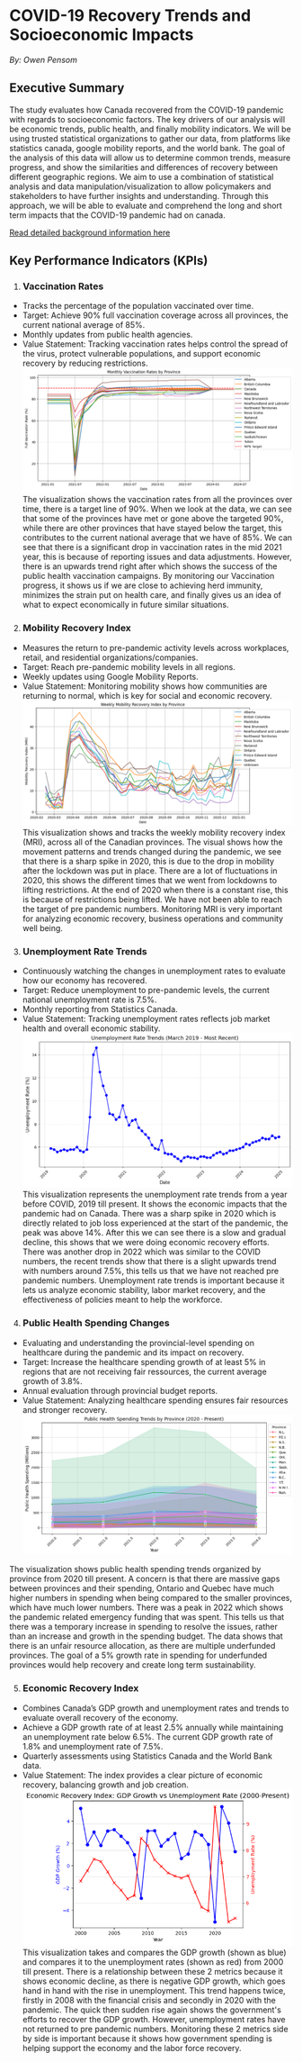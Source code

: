 # COVID-19 Recovery Trends and Socioeconomic Impacts

*By: Owen Pensom*
## **Executive Summary**

The study evaluates how Canada recovered from the COVID-19 pandemic with regards to socioeconomic factors. The key drivers of our analysis will be economic trends, public health, and finally mobility indicators. We will be using trusted statistical organizations to gather our data, from platforms like statistics canada, google mobility reports, and the world bank. The goal of the analysis of this data will allow us to determine common trends, measure progress, and show the similarities and differences of recovery between different geographic regions. We aim to use a combination of statistical analysis and data manipulation/visualization to allow policymakers and stakeholders to have further insights and understanding. Through this approach, we will be able to evaluate and comprehend the long and short term impacts that the COVID-19 pandemic had on canada. 

[Read detailed background information here](Background.md)

## Key Performance Indicators (KPIs)

1. ### **Vaccination Rates**

  * Tracks the percentage of the population vaccinated over time.  
  * Target: Achieve 90% full vaccination coverage across all provinces, the current national average of 85%.  
  * Monthly updates from public health agencies.
  * Value Statement: Tracking vaccination rates helps control the spread of the virus, protect vulnerable populations, and support economic recovery by reducing restrictions.
![Vaccination Rates](Visualizations/Vaccination_Rates_Visual.png)
    The visualization shows the vaccination rates from all the provinces over time, there is a target line of 90%. When we look at the data, we can see that some of the provinces have met or gone above the targeted 90%, while there are other provinces that have stayed below the target, this contributes to the current national average that we have of 85%. We can see that there is a significant drop in vaccination rates in the mid 2021 year, this is because of reporting issues and data adjustments. However, there is an upwards trend right after which shows the success of the public health vaccination campaigns. By monitoring our Vaccination progress, it shows us if we are close to achieving herd immunity, minimizes the strain put on health care, and finally gives us an idea of what to expect economically in future similar situations. 
2. ### **Mobility Recovery Index**

  * Measures the return to pre-pandemic activity levels across workplaces, retail, and residential organizations/companies.  
  * Target: Reach pre-pandemic mobility levels in all regions.  
  * Weekly updates using Google Mobility Reports.
  * Value Statement: Monitoring mobility shows how communities are returning to normal, which is key for social and economic recovery.
![Mobility Index](Visualizations/Mobility_Index_Image.png)
This visualization shows and tracks the weekly mobility recovery index (MRI), across all of the Canadian provinces. The visual shows how the movement patterns and trends changed during the pandemic, we see that there is a sharp spike in 2020, this is due to the drop in mobility after the lockdown was put in place. There are a lot of fluctuations in 2020, this shows the different times that we went from lockdowns to lifting restrictions. At the end of 2020 when there is a constant rise, this is because of restrictions being lifted. We have not been able to reach the target of pre pandemic numbers. Monitoring MRI is very important for analyzing economic recovery, business operations and community well being.

3. ### **Unemployment Rate Trends**

  * Continuously watching the changes in unemployment rates to evaluate how our economy has recovered.  
  * Target: Reduce unemployment to pre-pandemic levels, the current national unemployment rate is 7.5%.  
  * Monthly reporting from Statistics Canada.
  * Value Statement: Tracking unemployment rates reflects job market health and overall economic stability.
  ![Unemployment Trends](Visualizations/Unemployment.png)
This visualization represents the unemployment rate trends from a year before COVID, 2019 till present. It shows the economic impacts that the pandemic had on Canada. There was a sharp spike in 2020 which is directly related to job loss experienced at the start of the pandemic, the peak was above 14%. After this we can see there is a slow and gradual decline, this shows that we were doing economic recovery efforts. There was another drop in 2022 which was similar to the COVID numbers, the recent trends show that there is a slight upwards trend with numbers around 7.5%, this tells us that we have not reached pre pandemic numbers. Unemployment rate trends is important because it lets us analyze economic stability, labor market recovery, and the effectiveness of policies meant to help the workforce. 

4. ### **Public Health Spending Changes**

  * Evaluating and understanding the provincial-level spending on healthcare during the pandemic and its impact on recovery.  
  * Target: Increase the healthcare spending growth of at least 5% in regions that are not receiving fair ressources, the current average   
    growth of 3.8%.  
  * Annual evaluation through provincial budget reports.
  * Value Statement: Analyzing healthcare spending ensures fair resources and stronger recovery.
    ![Public Health Spending](Visualizations/Spending.png)

The visualization shows public health spending trends organized by province from 2020 till present. A concern is that there are massive gaps between provinces and their spending, Ontario and Quebec have much higher numbers in spending when being compared to the smaller provinces, which have much lower numbers. There was a peak in 2022 which shows the pandemic related emergency funding that was spent. This tells us that there was a temporary increase in spending to resolve the issues, rather than an increase and growth in the spending budget. The data shows that there is an unfair resource allocation, as there are multiple underfunded provinces. The goal of a 5% growth rate in spending for underfunded provinces would help recovery and create long term sustainability. 

5. ### **Economic Recovery Index**
  * Combines Canada’s GDP growth and unemployment rates and trends  to evaluate overall recovery of the economy.  
  * Achieve a GDP growth rate of at least 2.5% annually while maintaining an unemployment rate below 6.5%. The current GDP growth rate of        1.8% and unemployment rate of 7.5%.  
  * Quarterly assessments using Statistics Canada and the World Bank data.
  * Value Statement: The index provides a clear picture of economic recovery, balancing growth and job creation.
  ![Economic Recovery](Visualizations/Recovery_image.png)
This visualization takes and compares the GDP growth (shown as blue) and compares it to the unemployment rates (shown as red) from 2000 till present. There is a relationship between these 2 metrics because it shows economic decline, as there is negative GDP growth, which goes hand in hand with the rise in unemployment. This trend happens twice, firstly in 2008 with the financial crisis and secondly in 2020 with the pandemic. The quick then sudden rise again shows the government's efforts to recover the GDP growth. However, unemployment rates have not returned to pre pandemic numbers. Monitoring these 2 metrics side by side is important because it shows how government spending is helping support the economy and the labor force recovery. 
